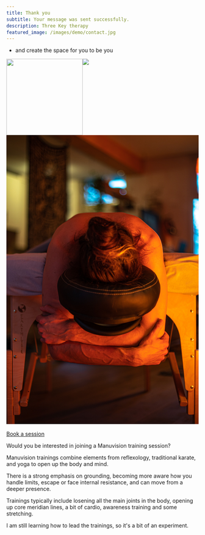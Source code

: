 ```yaml
---
title: Thank you
subtitle: Your message was sent successfully.
description: Three Key therapy
featured_image: /images/demo/contact.jpg
---
```


 - and create the space for you to be you

<img src="/images/profile.jpg" width="200" height="200" align="left">


<div class="gallery" data-columns="1">
	<img src="/images/foot.jpg">
	<img src="/images/head.jpg">
</div>

<a href="/contact" class="button button--large">Book a session</a>


Would you be interested in joining a Manuvision training session?

Manuvision trainings combine elements from reflexology, traditional karate, and yoga to open up the body and mind.

There is a strong emphasis on grounding, becoming more aware how you handle limits, escape or face internal resistance, and can move from a deeper presence.

Trainings typically include losening all the main joints in the body, opening up core meridian lines, a bit of cardio, awareness training and some stretching.

I am still learning how to lead the trainings, so it's a bit of an experiment. 
